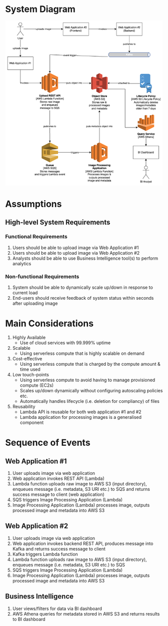 # System Diagram

<p align="center">
    <img src="system-diagram.png" alt="system-diagram"/>
</p>

# Assumptions

## High-level System Requirements

### Functional Requirements
1. Users should be able to upload image via Web Application #1
2. Users should be able to upload image via Web Application #2
3. Analysts should be able to use Business Intelligence tool(s) to perform analytics

### Non-functional Requirements
1. System should be able to dynamically scale up/down in response to current load
2. End-users should receive feedback of system status within seconds after uploading image

# Main Considerations
1. Highly Available
    - Use of cloud services with 99.999% uptime
2. Scalable
    - Using serverless compute that is highly scalable on demand
3. Cost-effective
    - Using serverless compute that is charged by the compute amount & time used
4. Low touch-points
    - Using serverless compute to avoid having to manage provisioned compute (EC2s)
    - Scales up/down dynamically without configuring autoscaling policies etc.
    - Automatically handles lifecycle (i.e. deletion for compliancy) of files
5. Reusability
    - Lambda API is reusable for both web application #1 and #2
    - Lambda application for processing images is a generalised component
    
# Sequence of Events

## Web Application #1
1. User uploads image via web application
2. Web application invokes REST API (Lambda) 
3. Lambda function uploads raw image to AWS S3 (input directory), enqueues message (i.e. metadata, S3 URI etc.) to SQS and returns success message to client (web application)
4. SQS triggers Image Processing Application (Lambda)
5. Image Processing Application (Lambda) processes image, outputs processed image and metadata into AWS S3

## Web Application #2
1. User uploads image via web application
2. Web application invokes backend REST API, produces message into Kafka and returns success message to client
3. Kafka triggers Lambda function
4. Lambda function uploads raw image to AWS S3 (input directory), enqueues message (i.e. metadata, S3 URI etc.) to SQS
5. SQS triggers Image Processing Application (Lambda)
6. Image Processing Application (Lambda) processes image, outputs processed image and metadata into AWS S3

## Business Intelligence
1. User views/filters for data via BI dashboard
2. AWS Athena queries for metadata stored in AWS S3 and returns results to BI dashboard

